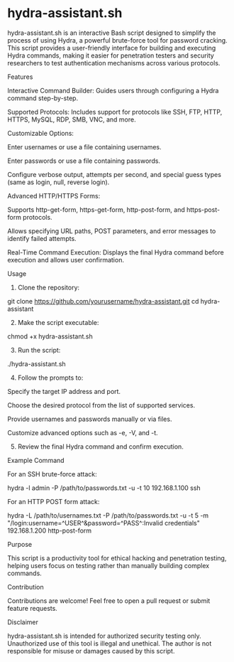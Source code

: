 # hydra-assistant.sh

hydra-assistant.sh is an interactive Bash script designed to simplify the process of using Hydra, a powerful brute-force tool for password cracking. This script provides a user-friendly interface for building and executing Hydra commands, making it easier for penetration testers and security researchers to test authentication mechanisms across various protocols.

Features

Interactive Command Builder: Guides users through configuring a Hydra command step-by-step.

Supported Protocols: Includes support for protocols like SSH, FTP, HTTP, HTTPS, MySQL, RDP, SMB, VNC, and more.

Customizable Options:

Enter usernames or use a file containing usernames.

Enter passwords or use a file containing passwords.

Configure verbose output, attempts per second, and special guess types (same as login, null, reverse login).


Advanced HTTP/HTTPS Forms:

Supports http-get-form, https-get-form, http-post-form, and https-post-form protocols.

Allows specifying URL paths, POST parameters, and error messages to identify failed attempts.


Real-Time Command Execution: Displays the final Hydra command before execution and allows user confirmation.


Usage

1. Clone the repository:

git clone https://github.com/yourusername/hydra-assistant.git
cd hydra-assistant


2. Make the script executable:

chmod +x hydra-assistant.sh


3. Run the script:

./hydra-assistant.sh


4. Follow the prompts to:

Specify the target IP address and port.

Choose the desired protocol from the list of supported services.

Provide usernames and passwords manually or via files.

Customize advanced options such as -e, -V, and -t.



5. Review the final Hydra command and confirm execution.



Example Command

For an SSH brute-force attack:

hydra -l admin -P /path/to/passwords.txt -u -t 10 192.168.1.100 ssh

For an HTTP POST form attack:

hydra -L /path/to/usernames.txt -P /path/to/passwords.txt -u -t 5 -m "/login:username=^USER^&password=^PASS^:Invalid credentials" 192.168.1.200 http-post-form

Purpose

This script is a productivity tool for ethical hacking and penetration testing, helping users focus on testing rather than manually building complex commands.

Contribution

Contributions are welcome! Feel free to open a pull request or submit feature requests.

Disclaimer

hydra-assistant.sh is intended for authorized security testing only. Unauthorized use of this tool is illegal and unethical. The author is not responsible for misuse or damages caused by this script.
